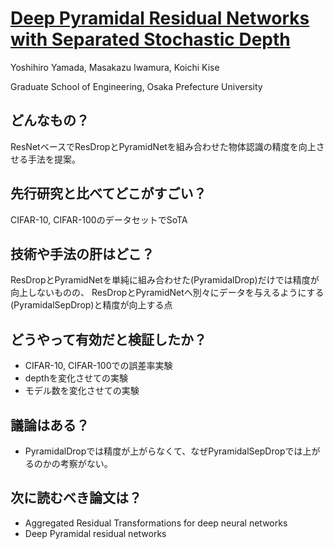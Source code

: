 # [Deep Pyramidal Residual Networks with Separated Stochastic Depth](https://arxiv.org/abs/1612.01230)
Yoshihiro Yamada, Masakazu Iwamura, Koichi Kise

Graduate School of Engineering, Osaka Prefecture University

## どんなもの？
ResNetベースでResDropとPyramidNetを組み合わせた物体認識の精度を向上させる手法を提案。

## 先行研究と比べてどこがすごい？
CIFAR-10, CIFAR-100のデータセットでSoTA

## 技術や手法の肝はどこ？
ResDropとPyramidNetを単純に組み合わせた(PyramidalDrop)だけでは精度が向上しないものの、
ResDropとPyramidNetへ別々にデータを与えるようにする(PyramidalSepDrop)と精度が向上する点

## どうやって有効だと検証したか？
* CIFAR-10, CIFAR-100での誤差率実験
* depthを変化させての実験
* モデル数を変化させての実験

## 議論はある？
* PyramidalDropでは精度が上がらなくて、なぜPyramidalSepDropでは上がるのかの考察がない。

## 次に読むべき論文は？
* Aggregated Residual Transformations for deep neural networks
* Deep Pyramidal residual networks
